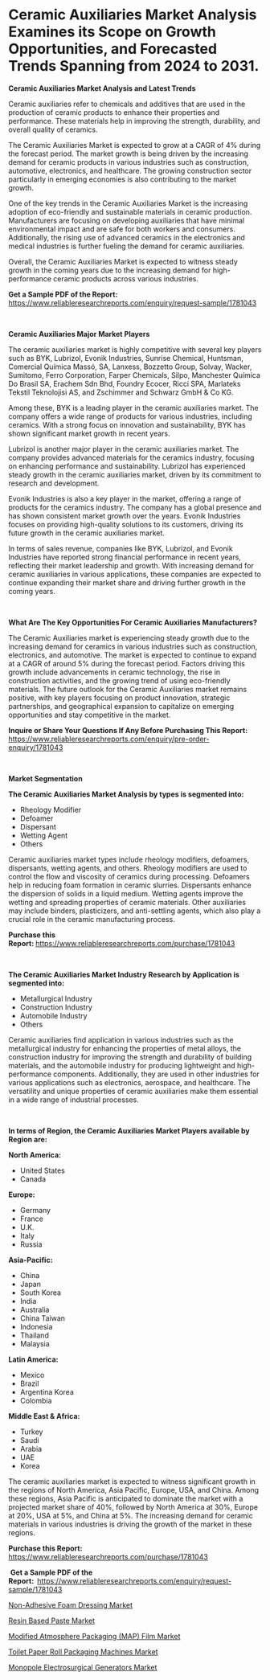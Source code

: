 <p><h1>Ceramic Auxiliaries Market Analysis Examines its Scope on Growth Opportunities, and Forecasted Trends Spanning from 2024 to 2031.</h1></p><p><strong>Ceramic Auxiliaries Market Analysis and Latest Trends</strong></p>
<p><p>Ceramic auxiliaries refer to chemicals and additives that are used in the production of ceramic products to enhance their properties and performance. These materials help in improving the strength, durability, and overall quality of ceramics.</p><p>The Ceramic Auxiliaries Market is expected to grow at a CAGR of 4% during the forecast period. The market growth is being driven by the increasing demand for ceramic products in various industries such as construction, automotive, electronics, and healthcare. The growing construction sector particularly in emerging economies is also contributing to the market growth.</p><p>One of the key trends in the Ceramic Auxiliaries Market is the increasing adoption of eco-friendly and sustainable materials in ceramic production. Manufacturers are focusing on developing auxiliaries that have minimal environmental impact and are safe for both workers and consumers. Additionally, the rising use of advanced ceramics in the electronics and medical industries is further fueling the demand for ceramic auxiliaries.</p><p>Overall, the Ceramic Auxiliaries Market is expected to witness steady growth in the coming years due to the increasing demand for high-performance ceramic products across various industries.</p></p>
<p><strong>Get a Sample PDF of the Report:&nbsp;</strong> <a href="https://www.reliableresearchreports.com/enquiry/request-sample/1781043">https://www.reliableresearchreports.com/enquiry/request-sample/1781043</a></p>
<p>&nbsp;</p>
<p><strong>Ceramic Auxiliaries Major Market Players</strong></p>
<p><p>The ceramic auxiliaries market is highly competitive with several key players such as BYK, Lubrizol, Evonik Industries, Sunrise Chemical, Huntsman, Comercial Química Massó, SA, Lanxess, Bozzetto Group, Solvay, Wacker, Sumitomo, Ferro Corporation, Farper Chemicals, Silpo, Manchester Química Do Brasil SA, Erachem Sdn Bhd, Foundry Ecocer, Ricci SPA, Marlateks Tekstil Teknolojisi AS, and Zschimmer and Schwarz GmbH & Co KG. </p><p>Among these, BYK is a leading player in the ceramic auxiliaries market. The company offers a wide range of products for various industries, including ceramics. With a strong focus on innovation and sustainability, BYK has shown significant market growth in recent years. </p><p>Lubrizol is another major player in the ceramic auxiliaries market. The company provides advanced materials for the ceramics industry, focusing on enhancing performance and sustainability. Lubrizol has experienced steady growth in the ceramic auxiliaries market, driven by its commitment to research and development. </p><p>Evonik Industries is also a key player in the market, offering a range of products for the ceramics industry. The company has a global presence and has shown consistent market growth over the years. Evonik Industries focuses on providing high-quality solutions to its customers, driving its future growth in the ceramic auxiliaries market. </p><p>In terms of sales revenue, companies like BYK, Lubrizol, and Evonik Industries have reported strong financial performance in recent years, reflecting their market leadership and growth. With increasing demand for ceramic auxiliaries in various applications, these companies are expected to continue expanding their market share and driving further growth in the coming years.</p></p>
<p>&nbsp;</p>
<p><strong>What Are The Key Opportunities For Ceramic Auxiliaries Manufacturers?</strong></p>
<p><p>The Ceramic Auxiliaries market is experiencing steady growth due to the increasing demand for ceramics in various industries such as construction, electronics, and automotive. The market is expected to continue to expand at a CAGR of around 5% during the forecast period. Factors driving this growth include advancements in ceramic technology, the rise in construction activities, and the growing trend of using eco-friendly materials. The future outlook for the Ceramic Auxiliaries market remains positive, with key players focusing on product innovation, strategic partnerships, and geographical expansion to capitalize on emerging opportunities and stay competitive in the market.</p></p>
<p><strong>Inquire or Share Your Questions If Any Before Purchasing This Report:</strong> <a href="https://www.reliableresearchreports.com/enquiry/pre-order-enquiry/1781043">https://www.reliableresearchreports.com/enquiry/pre-order-enquiry/1781043</a></p>
<p>&nbsp;</p>
<p><strong>Market Segmentation</strong></p>
<p><strong>The Ceramic Auxiliaries Market Analysis by types is segmented into:</strong></p>
<p><ul><li>Rheology Modifier</li><li>Defoamer</li><li>Dispersant</li><li>Wetting Agent</li><li>Others</li></ul></p>
<p><p>Ceramic auxiliaries market types include rheology modifiers, defoamers, dispersants, wetting agents, and others. Rheology modifiers are used to control the flow and viscosity of ceramics during processing. Defoamers help in reducing foam formation in ceramic slurries. Dispersants enhance the dispersion of solids in a liquid medium. Wetting agents improve the wetting and spreading properties of ceramic materials. Other auxiliaries may include binders, plasticizers, and anti-settling agents, which also play a crucial role in the ceramic manufacturing process.</p></p>
<p><strong>Purchase this Report:&nbsp;</strong><a href="https://www.reliableresearchreports.com/purchase/1781043">https://www.reliableresearchreports.com/purchase/1781043</a></p>
<p>&nbsp;</p>
<p><strong>The Ceramic Auxiliaries Market Industry Research by Application is segmented into:</strong></p>
<p><ul><li>Metallurgical Industry</li><li>Construction Industry</li><li>Automobile Industry</li><li>Others</li></ul></p>
<p><p>Ceramic auxiliaries find application in various industries such as the metallurgical industry for enhancing the properties of metal alloys, the construction industry for improving the strength and durability of building materials, and the automobile industry for producing lightweight and high-performance components. Additionally, they are used in other industries for various applications such as electronics, aerospace, and healthcare. The versatility and unique properties of ceramic auxiliaries make them essential in a wide range of industrial processes.</p></p>
<p>&nbsp;</p>
<p><strong>In terms of Region, the Ceramic Auxiliaries Market Players available by Region are:</strong></p>
<p>
    <p> <strong> North America: </strong>
        <ul>
            <li>United States</li>
            <li>Canada</li>
        </ul>
        </p> 
    <p> <strong> Europe: </strong>
        <ul>
            <li>Germany</li>
            <li>France</li>
            <li>U.K.</li>
            <li>Italy</li>
            <li>Russia</li>
        </ul>
        </p> 
    <p> <strong> Asia-Pacific: </strong>
        <ul>
            <li>China</li>
            <li>Japan</li>
            <li>South Korea</li>
            <li>India</li>
            <li>Australia</li>
            <li>China Taiwan</li>
            <li>Indonesia</li>
            <li>Thailand</li>
            <li>Malaysia</li>
        </ul>
        </p> 
    <p> <strong> Latin America: </strong>
        <ul>
            <li>Mexico</li>
            <li>Brazil</li>
            <li>Argentina Korea</li>
            <li>Colombia</li>
        </ul>
        </p> 
    <p> <strong> Middle East & Africa: </strong>
        <ul>
            <li>Turkey</li>
            <li>Saudi</li>
            <li>Arabia</li>
            <li>UAE</li>
            <li>Korea</li>
        </ul>
    </p>
    </p>
<p><p>The ceramic auxiliaries market is expected to witness significant growth in the regions of North America, Asia Pacific, Europe, USA, and China. Among these regions, Asia Pacific is anticipated to dominate the market with a projected market share of 40%, followed by North America at 30%, Europe at 20%, USA at 5%, and China at 5%. The increasing demand for ceramic materials in various industries is driving the growth of the market in these regions.</p></p>
<p><strong>Purchase this Report: </strong><a href="https://www.reliableresearchreports.com/purchase/1781043">https://www.reliableresearchreports.com/purchase/1781043</a></p>
<p>&nbsp;<strong>Get a Sample PDF of the Report:&nbsp;&nbsp;</strong><a href="https://www.reliableresearchreports.com/enquiry/request-sample/1781043">https://www.reliableresearchreports.com/enquiry/request-sample/1781043</a></p>
<p><strong></strong></p>
<p><p><a href="https://github.com/elizabethdagraca/Market-Research-Report-List-2/blob/main/non-adhesive-foam-dressing-market.md">Non-Adhesive Foam Dressing Market</a></p><p><a href="https://github.com/santosh758595/Market-Research-Report-List-3/blob/main/resin-based-paste-market.md">Resin Based Paste Market</a></p><p><a href="https://issuu.com/reportprime-2/docs/modified-atmosphere-packaging-map-film-market-size">Modified Atmosphere Packaging (MAP) Film Market</a></p><p><a href="https://issuu.com/reportprime-2/docs/toilet-paper-roll-packaging-machines-market-size-2">Toilet Paper Roll Packaging Machines Market</a></p><p><a href="https://github.com/zjyglelu/Market-Research-Report-List-1/blob/main/monopole-electrosurgical-generators-market.md">Monopole Electrosurgical Generators Market</a></p></p>